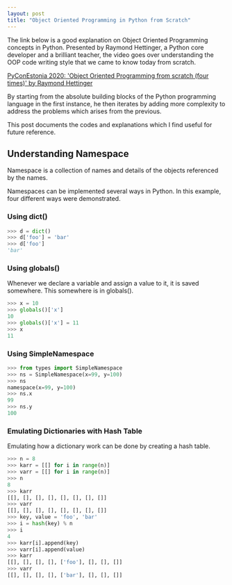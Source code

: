 ```yaml
---
layout: post
title: "Object Oriented Programming in Python from Scratch"
---
```


The link below is a good explanation on Object Oriented Programming concepts in Python. Presented by Raymond Hettinger, a Python core developer and a brilliant teacher, the video goes over understanding the OOP code writing style that we came to know today from scratch.

[PyConEstonia 2020: 'Object Oriented Programming from scratch (four times)' by Raymond Hettinger](https://www.youtube.com/watch?v=8moWQ1561FY)

By starting from the absolute building blocks of the Python programming language in the first instance, he then iterates by adding more complexity to address the problems which arises from the previous.

This post documents the codes and explanations which I find useful for future reference.

## Understanding Namespace

Namespace is a collection of names and details of the objects referenced by the names.

Namespaces can be implemented several ways in Python. In this example, four different ways were demonstrated.

### Using dict()

```python
>>> d = dict()
>>> d['foo'] = 'bar'
>>> d['foo']
'bar'
```

### Using globals()

Whenever we declare a variable and assign a value to it, it is saved somewhere. This somewhere is in globals().

```python
>>> x = 10
>>> globals()['x']
10
>>> globals()['x'] = 11
>>> x
11
```

### Using SimpleNamespace

```python
>>> from types import SimpleNamespace
>>> ns = SimpleNamespace(x=99, y=100)
>>> ns
namespace(x=99, y=100)
>>> ns.x
99
>>> ns.y
100
```

### Emulating Dictionaries with Hash Table

Emulating how a dictionary work can be done by creating a hash table.

```python
>>> n = 8
>>> karr = [[] for i in range(n)]
>>> varr = [[] for i in range(n)]
>>> n
8
>>> karr
[[], [], [], [], [], [], [], []]
>>> varr
[[], [], [], [], [], [], [], []]
>>> key, value = 'foo', 'bar'
>>> i = hash(key) % n
>>> i
4
>>> karr[i].append(key)
>>> varr[i].append(value)
>>> karr
[[], [], [], [], ['foo'], [], [], []]
>>> varr
[[], [], [], [], ['bar'], [], [], []]
```